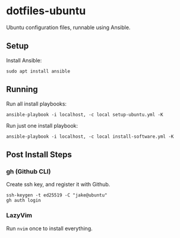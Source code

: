 # dotfiles-ubuntu
Ubuntu configuration files, runnable using Ansible.

## Setup 
Install Ansible:
```
sudo apt install ansible
```

## Running 
Run all install playbooks:
```
ansible-playbook -i localhost, -c local setup-ubuntu.yml -K
```

Run just one install playbook:
```
ansible-playbook -i localhost, -c local install-software.yml -K
```

## Post Install Steps

### gh (Github CLI)
Create ssh key, and register it with Github.
```
ssh-keygen -t ed25519 -C "jake@ubuntu"
gh auth login
```

### LazyVim
Run `nvim` once to install everything.

